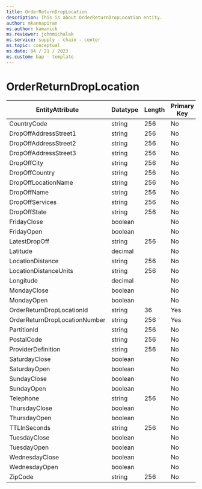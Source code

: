 ```yaml
---
title: OrderReturnDropLocation
description: This is about OrderReturnDropLocation entity.
author: mkannapiran
ms.author: kamanick
ms.reviewer: johnmichalak
ms.service: supply - chain - center
ms.topic: conceptual
ms.date: 04 / 21 / 2023
ms.custom: bap - template
---
```


# **OrderReturnDropLocation**

|	EntityAttribute	|	Datatype	|	Length	|	Primary Key	|	Description	|
|---------------|--------|------|----------|-----------|
|	CountryCode	|	string	|	256	|	No	|	#N/A	|
|	DropOffAddressStreet1	|	string	|	256	|	No	|	#N/A	|
|	DropOffAddressStreet2	|	string	|	256	|	No	|	#N/A	|
|	DropOffAddressStreet3	|	string	|	256	|	No	|	#N/A	|
|	DropOffCity	|	string	|	256	|	No	|	#N/A	|
|	DropOffCountry	|	string	|	256	|	No	|	#N/A	|
|	DropOffLocationName	|	string	|	256	|	No	|	#N/A	|
|	DropOffName	|	string	|	256	|	No	|	#N/A	|
|	DropOffServices	|	string	|	256	|	No	|	#N/A	|
|	DropOffState	|	string	|	256	|	No	|	#N/A	|
|	FridayClose	|	boolean	|		|	No	|	#N/A	|
|	FridayOpen	|	boolean	|		|	No	|	#N/A	|
|	LatestDropOff	|	string	|	256	|	No	|	#N/A	|
|	Latitude	|	decimal	|		|	No	|	#N/A	|
|	LocationDistance	|	string	|	256	|	No	|	#N/A	|
|	LocationDistanceUnits	|	string	|	256	|	No	|	#N/A	|
|	Longitude	|	decimal	|		|	No	|	#N/A	|
|	MondayClose	|	boolean	|		|	No	|	#N/A	|
|	MondayOpen	|	boolean	|		|	No	|	#N/A	|
|	OrderReturnDropLocationId	|	string	|	36	|	Yes	|	#N/A	|
|	OrderReturnDropLocationNumber	|	string	|	256	|	Yes	|	#N/A	|
|	PartitionId	|	string	|	256	|	No	|	#N/A	|
|	PostalCode	|	string	|	256	|	No	|	#N/A	|
|	ProviderDefinition	|	string	|	256	|	No	|	#N/A	|
|	SaturdayClose	|	boolean	|		|	No	|	#N/A	|
|	SaturdayOpen	|	boolean	|		|	No	|	#N/A	|
|	SundayClose	|	boolean	|		|	No	|	#N/A	|
|	SundayOpen	|	boolean	|		|	No	|	#N/A	|
|	Telephone	|	string	|	256	|	No	|	#N/A	|
|	ThursdayClose	|	boolean	|		|	No	|	#N/A	|
|	ThursdayOpen	|	boolean	|		|	No	|	#N/A	|
|	TTLInSeconds	|	string	|	256	|	No	|	#N/A	|
|	TuesdayClose	|	boolean	|		|	No	|	#N/A	|
|	TuesdayOpen	|	boolean	|		|	No	|	#N/A	|
|	WednesdayClose	|	boolean	|		|	No	|	#N/A	|
|	WednesdayOpen	|	boolean	|		|	No	|	#N/A	|
|	ZipCode	|	string	|	256	|	No	|	#N/A	|
